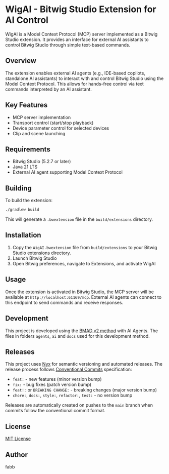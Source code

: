 # WigAI - Bitwig Studio Extension for AI Control

WigAI is a Model Context Protocol (MCP) server implemented as a Bitwig Studio extension. It provides an interface for external AI assistants to control Bitwig Studio through simple text-based commands.

## Overview

The extension enables external AI agents (e.g., IDE-based copilots, standalone AI assistants) to interact with and control Bitwig Studio using the Model Context Protocol. This allows for hands-free control via text commands interpreted by an AI assistant.

## Key Features

-   MCP server implementation
-   Transport control (start/stop playback)
-   Device parameter control for selected devices
-   Clip and scene launching

## Requirements

-   Bitwig Studio (5.2.7 or later)
-   Java 21 LTS
-   External AI agent supporting Model Context Protocol

## Building

To build the extension:

```bash
./gradlew build
```

This will generate a `.bwextension` file in the `build/extensions` directory.

## Installation

1. Copy the `WigAI.bwextension` file from `build/extensions` to your Bitwig Studio extensions directory.
2. Launch Bitwig Studio
3. Open Bitwig preferences, navigate to Extensions, and activate WigAI

## Usage

Once the extension is activated in Bitwig Studio, the MCP server will be available at `http://localhost:61169/mcp`. External AI agents can connect to this endpoint to send commands and receive responses.

## Development

This project is developed using the [BMAD v2 method](https://github.com/bmadcode/BMAD-METHOD) with AI Agents. The files in folders `agents`, `ai` and `docs` used for this development method.

## Releases

This project uses [Nyx](https://github.com/mooltiverse/nyx) for semantic versioning and automated releases. The release process follows [Conventional Commits](https://www.conventionalcommits.org/) specification:

- `feat:` - new features (minor version bump)
- `fix:` - bug fixes (patch version bump)
- `feat!:` or `BREAKING CHANGE:` - breaking changes (major version bump)
- `chore:`, `docs:`, `style:`, `refactor:`, `test:` - no version bump

Releases are automatically created on pushes to the `main` branch when commits follow the conventional commit format.

## License

[MIT License](LICENSE)

## Author

fabb
